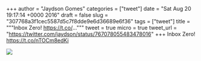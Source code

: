 
+++
author = "Jaydson Gomes"
categories = ["tweet"]
date = "Sat Aug 20 19:17:14 +0000 2016"
draft = false
slug = "307768a3f1cec5587d5c7f8dde9e6d36689e6f36"
tags = ["tweet"]
title = """Inbox Zero! https://t.co/..."""
tweet = true
micro = true
tweet_url = "https://twitter.com/jaydson/status/767078055483478016"
+++
Inbox Zero! https://t.co/nTOCm8edKi

![](/images/tweet-media/767078055483478016-CqU1aknWYAAgyhg.jpg)